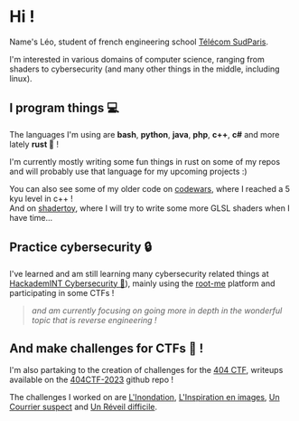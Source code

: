 # Hi !  
Name's Léo, student of french engineering school [Télécom SudParis](https://www.telecom-sudparis.eu/).

I'm interested in various domains of computer science, ranging from shaders to cybersecurity (and many other things in the middle, including linux).  

## I program things 💻
The languages I'm using are **bash**, **python**, **java**, **php**, **c++**, **c#** and more lately **rust 🦀** !  

I'm currently mostly writing some fun things in rust on some of my repos and will probably use that language for my upcoming projects :)

You can also see some of my older code on [codewars](https://www.codewars.com/users/Jauttaro%20Coudjau), where I reached a 5 kyu level in c++ !  
And on [shadertoy](https://www.shadertoy.com/user/kStor2poche), where I will try to write some more GLSL shaders when I have time...  

## Practice cybersecurity 🔒
I've learned and am still learning many cybersecurity related things at [HackademINT Cybersecurity 🐧](https://www.hackademint.org/)), mainly using the [root-me](https://www.root-me.org/kStor2poche) platform and participating in some CTFs !  
> _and am currently focusing on going more in depth in the wonderful topic that is reverse engineering !_  
  
## And make challenges for CTFs 🚩 !
I'm also partaking to the creation of challenges for the [404 CTF](https://www.404ctf.fr/), writeups available on the [404CTF-2023](https://github.com/HackademINT/404CTF-2023/tree/main) github repo !  

The challenges I worked on are [L'Inondation](https://github.com/HackademINT/404CTF-2023/tree/main/Programmation/LInondation), [L'Inspiration en images](https://github.com/HackademINT/404CTF-2023/tree/main/RetroIngenierie/LInspirationEnImages), [Un Courrier suspect](https://github.com/HackademINT/404CTF-2023/tree/main/SecuriteMaterielle/UnCourrierSuspect) and [Un Réveil difficile](https://github.com/HackademINT/404CTF-2023/tree/main/SecuriteMaterielle/UnReveilDifficile).  
